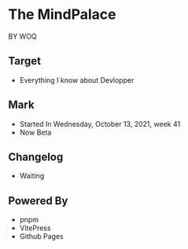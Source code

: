 # The MindPalace 
BY WOQ
## Target
- Everything I know about Devlopper

## Mark
- Started In Wednesday, October 13, 2021, week 41
- Now Beta

## Changelog
- Waiting

## Powered By
- pnpm
- VitePress
- Github Pages